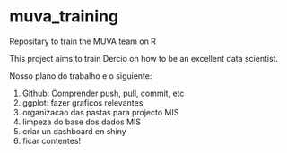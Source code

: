 # muva_training
Repositary to train the MUVA team on R

This project aims to train Dercio on how to be an excellent data scientist.

Nosso plano do trabalho e o siguiente:

1) Github: Comprender push, pull, commit, etc
2) ggplot: fazer graficos relevantes
3) organizacao das pastas para projecto MIS
4) limpeza do base dos dados MIS
5) criar un dashboard en shiny 
6) ficar contentes!

 

